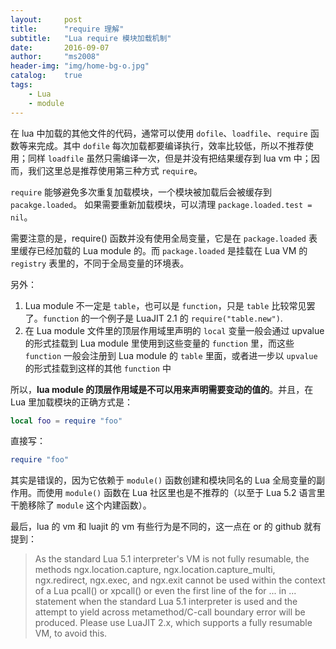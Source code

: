 ```yaml
---
layout:     post
title:      "require 理解"
subtitle:   "Lua require 模块加载机制"
date:       2016-09-07
author:     "ms2008"
header-img: "img/home-bg-o.jpg"
catalog:    true
tags:
    - Lua
    - module
---
```


在 lua 中加载的其他文件的代码，通常可以使用 `dofile`、`loadfile`、`require` 函数等来完成。其中 `dofile` 每次加载都要编译执行，效率比较低，所以不推荐使用；同样 `loadfile` 虽然只需编译一次，但是并没有把结果缓存到 lua vm 中；因而，我们这里总是推荐使用第三种方式 `requir`e。

`require` 能够避免多次重复加载模块，一个模块被加载后会被缓存到 `pacakge.loaded`。 如果需要重新加载模块，可以清理 `package.loaded.test = nil`。

需要注意的是，require() 函数并没有使用全局变量，它是在 `package.loaded` 表里缓存已经加载的 Lua module 的。而 `package.loaded` 是挂载在 Lua VM 的 `registry` 表里的，不同于全局变量的环境表。

另外：

1. Lua module 不一定是 `table`，也可以是 `function`，只是 `table` 比较常见罢了。`function` 的一个例子是 LuaJIT 2.1 的 `require("table.new")`.
2. 在 Lua module 文件里的顶层作用域里声明的 `local` 变量一般会通过 upvalue 的形式挂载到 Lua module 里使用到这些变量的 `function` 里，而这些 `function` 一般会注册到 Lua module 的 `table` 里面，或者进一步以 `upvalue` 的形式挂载到这样的其他 `function` 中

所以，**lua module 的顶层作用域是不可以用来声明需要变动的值的**。并且，在 Lua 里加载模块的正确方式是：

```lua
local foo = require "foo"
```

直接写：

```lua
require "foo"
```

其实是错误的，因为它依赖于 `module()` 函数创建和模块同名的 Lua 全局变量的副作用。而使用 `module()` 函数在 Lua 社区里也是不推荐的（以至于 Lua 5.2 语言里干脆移除了 `module` 这个内建函数）。

最后，lua 的 vm 和 luajit 的 vm 有些行为是不同的，这一点在 or 的 github 就有提到：

> As the standard Lua 5.1 interpreter's VM is not fully resumable, the methods ngx.location.capture, ngx.location.capture_multi, ngx.redirect, ngx.exec, and ngx.exit cannot be used within the context of a Lua pcall() or xpcall() or even the first line of the for ... in ... statement when the standard Lua 5.1 interpreter is used and the attempt to yield across metamethod/C-call boundary error will be produced. Please use LuaJIT 2.x, which supports a fully resumable VM, to avoid this.

